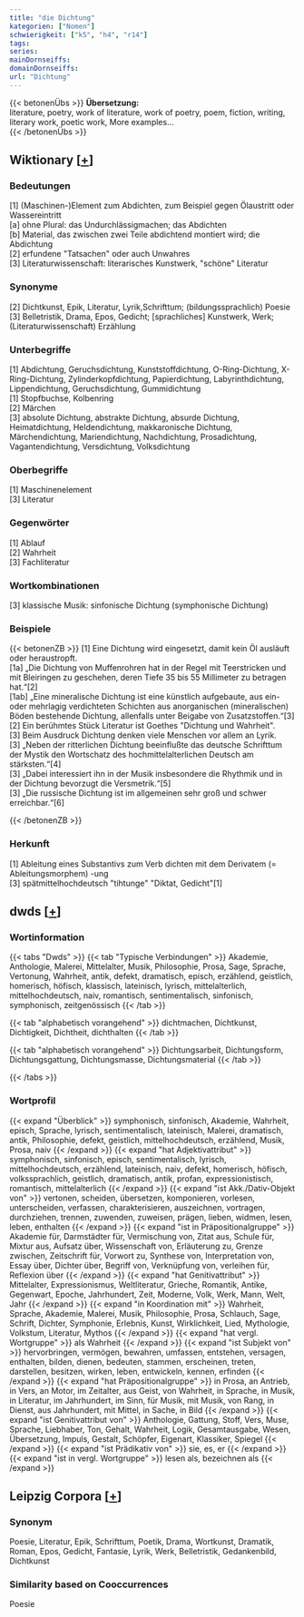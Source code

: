 ```yaml
---
title: "die Dichtung"
kategorien: ["Nomen"]
schwierigkeit: ["k5", "h4", "r14"]
tags:
series:
mainDornseiffs:
domainDornseiffs:
url: "Dichtung"
---
```


{{< betonenÜbs >}}
**Übersetzung:**  
literature, poetry, work of literature, work of poetry, poem, fiction, writing, literary work, poetic work, More examples...  
{{< /betonenÜbs >}}

## Wiktionary [[+](https://de.wiktionary.org/wiki/Dichtung)]

### Bedeutungen
[1] (Maschinen-)Element zum Abdichten, zum Beispiel gegen Ölaustritt oder Wassereintritt  
[a] ohne Plural: das Undurchlässigmachen; das Abdichten  
[b] Material, das zwischen zwei Teile abdichtend montiert wird; die Abdichtung  
[2] erfundene "Tatsachen" oder auch Unwahres  
[3] Literaturwissenschaft: literarisches Kunstwerk, "schöne" Literatur  

### Synonyme
[2] Dichtkunst, Epik, Literatur, Lyrik,Schrifttum; (bildungssprachlich) Poesie  
[3] Belletristik, Drama, Epos, Gedicht; [sprachliches] Kunstwerk, Werk; (Literaturwissenschaft) Erzählung  

### Unterbegriffe
[1] Abdichtung, Geruchsdichtung, Kunststoffdichtung, O-Ring-Dichtung, X-Ring-Dichtung, Zylinderkopfdichtung, Papierdichtung, Labyrinthdichtung, Lippendichtung, Geruchsdichtung, Gummidichtung  
[1] Stopfbuchse, Kolbenring  
[2] Märchen  
[3] absolute Dichtung, abstrakte Dichtung, absurde Dichtung, Heimatdichtung, Heldendichtung, makkaronische Dichtung, Märchendichtung, Mariendichtung, Nachdichtung, Prosadichtung, Vagantendichtung, Versdichtung, Volksdichtung  

### Oberbegriffe
[1] Maschinenelement  
[3] Literatur  

### Gegenwörter
[1] Ablauf  
[2] Wahrheit  
[3] Fachliteratur  

### Wortkombinationen
[3] klassische Musik: sinfonische Dichtung (symphonische Dichtung)  

### Beispiele
{{< betonenZB >}}
[1] Eine Dichtung wird eingesetzt, damit kein Öl ausläuft oder heraustropft.  
[1a] „Die Dichtung von Muffenrohren hat in der Regel mit Teerstricken und mit Bleiringen zu geschehen, deren Tiefe 35 bis 55 Millimeter zu betragen hat.“[2]  
[1ab] „Eine mineralische Dichtung ist eine künstlich aufgebaute, aus ein- oder mehrlagig verdichteten Schichten aus anorganischen (mineralischen) Böden bestehende Dichtung, allenfalls unter Beigabe von Zusatzstoffen.“[3]  
[2] Ein berühmtes Stück Literatur ist Goethes "Dichtung und Wahrheit".  
[3] Beim Ausdruck Dichtung denken viele Menschen vor allem an Lyrik.  
[3] „Neben der ritterlichen Dichtung beeinflußte das deutsche Schrifttum der Mystik den Wortschatz des hochmittelalterlichen Deutsch am stärksten.“[4]  
[3] „Dabei interessiert ihn in der Musik insbesondere die Rhythmik und in der Dichtung bevorzugt die Versmetrik.“[5]  
[3] „Die russische Dichtung ist im allgemeinen sehr groß und schwer erreichbar.“[6]  

{{< /betonenZB >}}
### Herkunft
[1] Ableitung eines Substantivs zum Verb dichten mit dem Derivatem (= Ableitungsmorphem) -ung  
[3] spätmittelhochdeutsch "tihtunge" "Diktat, Gedicht"[1]  



## dwds [[+](https://www.dwds.de/wb/Dichtung)]

### Wortinformation
{{< tabs "Dwds" >}}
{{< tab "Typische Verbindungen" >}}
Akademie, Anthologie, Malerei, Mittelalter, Musik, Philosophie, Prosa, Sage, Sprache, Vertonung, Wahrheit, antik, defekt, dramatisch, episch, erzählend, geistlich, homerisch, höfisch, klassisch, lateinisch, lyrisch, mittelalterlich, mittelhochdeutsch, naiv, romantisch, sentimentalisch, sinfonisch, symphonisch, zeitgenössisch
{{< /tab >}}

{{< tab "alphabetisch vorangehend" >}}
dichtmachen, Dichtkunst, Dichtigkeit, Dichtheit, dichthalten
{{< /tab >}}

{{< tab "alphabetisch vorangehend" >}}
Dichtungsarbeit, Dichtungsform, Dichtungsgattung, Dichtungsmasse, Dichtungsmaterial
{{< /tab >}}

{{< /tabs >}}

### Wortprofil
{{< expand "Überblick" >}} symphonisch, sinfonisch, Akademie, Wahrheit, episch, Sprache, lyrisch, sentimentalisch, lateinisch, Malerei, dramatisch, antik, Philosophie, defekt, geistlich, mittelhochdeutsch, erzählend, Musik, Prosa, naiv {{< /expand >}}
{{< expand "hat Adjektivattribut" >}} symphonisch, sinfonisch, episch, sentimentalisch, lyrisch, mittelhochdeutsch, erzählend, lateinisch, naiv, defekt, homerisch, höfisch, volkssprachlich, geistlich, dramatisch, antik, profan, expressionistisch, romantisch, mittelalterlich {{< /expand >}}
{{< expand "ist Akk./Dativ-Objekt von" >}} vertonen, scheiden, übersetzen, komponieren, vorlesen, unterscheiden, verfassen, charakterisieren, auszeichnen, vortragen, durchziehen, trennen, zuwenden, zuweisen, prägen, lieben, widmen, lesen, leben, enthalten {{< /expand >}}
{{< expand "ist in Präpositionalgruppe" >}} Akademie für, Darmstädter für, Vermischung von, Zitat aus, Schule für, Mixtur aus, Aufsatz über, Wissenschaft von, Erläuterung zu, Grenze zwischen, Zeitschrift für, Vorwort zu, Synthese von, Interpretation von, Essay über, Dichter über, Begriff von, Verknüpfung von, verleihen für, Reflexion über {{< /expand >}}
{{< expand "hat Genitivattribut" >}} Mittelalter, Expressionismus, Weltliteratur, Grieche, Romantik, Antike, Gegenwart, Epoche, Jahrhundert, Zeit, Moderne, Volk, Werk, Mann, Welt, Jahr {{< /expand >}}
{{< expand "in Koordination mit" >}} Wahrheit, Sprache, Akademie, Malerei, Musik, Philosophie, Prosa, Schlauch, Sage, Schrift, Dichter, Symphonie, Erlebnis, Kunst, Wirklichkeit, Lied, Mythologie, Volkstum, Literatur, Mythos {{< /expand >}}
{{< expand "hat vergl. Wortgruppe" >}} als Wahrheit {{< /expand >}}
{{< expand "ist Subjekt von" >}} hervorbringen, vermögen, bewahren, umfassen, entstehen, versagen, enthalten, bilden, dienen, bedeuten, stammen, erscheinen, treten, darstellen, besitzen, wirken, leben, entwickeln, kennen, erfinden {{< /expand >}}
{{< expand "hat Präpositionalgruppe" >}} in Prosa, an Antrieb, in Vers, an Motor, im Zeitalter, aus Geist, von Wahrheit, in Sprache, in Musik, in Literatur, im Jahrhundert, im Sinn, für Musik, mit Musik, von Rang, in Dienst, aus Jahrhundert, mit Mittel, in Sache, in Bild {{< /expand >}}
{{< expand "ist Genitivattribut von" >}} Anthologie, Gattung, Stoff, Vers, Muse, Sprache, Liebhaber, Ton, Gehalt, Wahrheit, Logik, Gesamtausgabe, Wesen, Übersetzung, Impuls, Gestalt, Schöpfer, Eigenart, Klassiker, Spiegel {{< /expand >}}
{{< expand "ist Prädikativ von" >}} sie, es, er {{< /expand >}}
{{< expand "ist in vergl. Wortgruppe" >}} lesen als, bezeichnen als {{< /expand >}}

## Leipzig Corpora [[+](https://corpora.uni-leipzig.de/en/res?word=Dichtung&corpusId=deu_newscrawl-public_2018)]


### Synonym
Poesie, Literatur, Epik, Schrifttum, Poetik, Drama, Wortkunst, Dramatik, Roman, Epos, Gedicht, Fantasie, Lyrik, Werk, Belletristik, Gedankenbild, Dichtkunst


### Similarity based on Cooccurrences
Poesie

